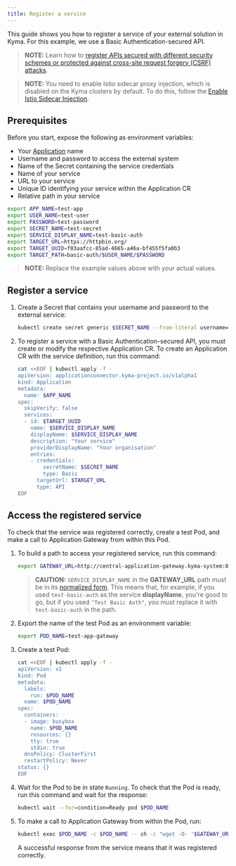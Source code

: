 ```yaml
---
title: Register a service
---
```


This guide shows you how to register a service of your external solution in Kyma. For this example, we use a Basic Authentication-secured API.   

>**NOTE:** Learn how to [register APIs secured with different security schemes or protected against cross-site request forgery (CSRF) attacks](ac-04-register-secured-api.md).

>**NOTE:** You need to enable Istio sidecar proxy injection, which is disabled on the Kyma clusters by default. To do this, follow the [Enable Istio Sidecar Injection](../04-operation-guides/operations/smsh-01-istio-enable-sidecar-injection.md).

## Prerequisites

Before you start, expose the following as environment variables:
- Your [Application](./ac-01-create-application.md#prerequisites) name
- Username and password to access the external system
- Name of the Secret containing the service credentials
- Name of your service
- URL to your service
- Unique ID identifying your service within the Application CR
- Relative path in your service

```bash
export APP_NAME=test-app
export USER_NAME=test-user
export PASSWORD=test-password
export SECRET_NAME=test-secret
export SERVICE_DISPLAY_NAME=test-basic-auth
export TARGET_URL=https://httpbin.org/
export TARGET_UUID=f03aafcc-85ad-4665-a46a-bf455f5fa0b3
export TARGET_PATH=basic-auth/$USER_NAME/$PASSWORD
```
  
> **NOTE:** Replace the example values above with your actual values. 

## Register a service

1. Create a Secret that contains your username and password to the external service:

    ```bash
    kubectl create secret generic $SECRET_NAME --from-literal username=$USER_NAME --from-literal password=$PASSWORD -n kyma-integration
    ```

2. To register a service with a Basic Authentication-secured API, you must create or modify the respective Application CR. To create an Application CR with the service definition, run this command:

    ```bash
    cat <<EOF | kubectl apply -f -
    apiVersion: applicationconnector.kyma-project.io/v1alpha1
    kind: Application
    metadata:
      name: $APP_NAME
    spec:
      skipVerify: false
      services:
      - id: $TARGET_UUID
        name: $SERVICE_DISPLAY_NAME
        displayName: $SERVICE_DISPLAY_NAME
        description: "Your service"
        providerDisplayName: "Your organisation"
        entries:
        - credentials:
            secretName: $SECRET_NAME
            type: Basic
          targetUrl: $TARGET_URL
          type: API
    EOF
    ```

## Access the registered service 

To check that the service was registered correctly, create a test Pod, and make a call to Application Gateway from within this Pod.   

1. To build a path to access your registered service, run this command:

    ```bash
    export GATEWAY_URL=http://central-application-gateway.kyma-system:8080/$APP_NAME/$SERVICE_DISPLAY_NAME/$TARGET_PATH
    ```
   
    > **CAUTION:** `SERVICE_DISPLAY_NAME` in the **GATEWAY_URL** path must be in its [normalized form](./ac-04-register-secured-api.md#register-a-secured-api). This means that, for example, if you used `test-basic-auth` as the service **displayName**, you're good to go, but if you used `"Test Basic Auth"`, you must replace it with `test-basic-auth` in the path. 

2. Export the name of the test Pod as an environment variable:

    ```bash
    export POD_NAME=test-app-gateway
    ```

3. Create a test Pod:

    ```bash
    cat <<EOF | kubectl apply -f -
    apiVersion: v1
    kind: Pod
    metadata:
      labels:
        run: $POD_NAME
      name: $POD_NAME
    spec:
      containers:
      - image: busybox
        name: $POD_NAME
        resources: {}
        tty: true
        stdin: true
      dnsPolicy: ClusterFirst
      restartPolicy: Never
    status: {}
    EOF
    ```

4. Wait for the Pod to be in state `Running`. To check that the Pod is ready, run this command and wait for the response:

    ```bash
    kubectl wait --for=condition=Ready pod $POD_NAME
    ```

5. To make a call to Application Gateway from within the Pod, run: 

    ```bash
    kubectl exec $POD_NAME -c $POD_NAME -- sh -c "wget -O- '$GATEWAY_URL'"
    ```

   A successful response from the service means that it was registered correctly.